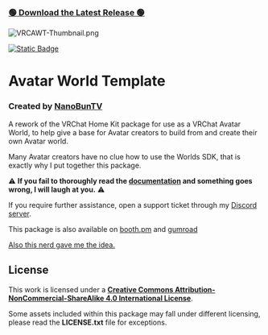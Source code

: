 ### [🟢 Download the Latest Release 🟢](https://github.com/NanoBunTV/VRC-Avatar-World-Template/releases/latest)

![VRCAWT-Thumbnail.png](https://i.imgur.com/0eBxnoq.png)

[![Static Badge](https://img.shields.io/badge/license-CC_BY--NC--SA_4.0-red?style=flat&logo=creativecommons&color=fb7729&link=https%3A%2F%2Fcreativecommons.org%2Flicenses%2Fby-nc-sa%2F4.0)](https://creativecommons.org/licenses/by-nc-sa/4.0/)

# Avatar World Template
### Created by [NanoBunTV](https://nanobun.tv)



A rework of the VRChat Home Kit package for use as a VRChat Avatar World, to help give a base for Avatar creators to build from and create their own Avatar world.

Many Avatar creators have no clue how to use the Worlds SDK, that is exactly why I put together this package.

⚠ **If you fail to thoroughly read the [documentation](https://docs.google.com/document/d/1YzfKZK9B7GKWLM5A1B7Nnoy11o_L3tRnlCxwWN6iFpM/edit?usp=sharing) and something goes wrong, I will laugh at you.** ⚠

If you require further assistance, open a support ticket through my [Discord server](https://nanobun.tv/discord).

This package is also available on [booth.pm](https://nanobuntv.booth.pm/items/5397881) and [gumroad](https://nanobuntv.gumroad.com/l/vrc-avatar-world-template)

[Also this nerd gave me the idea.](https://twitter.com/WitchyOak320)

## License
This work is licensed under a **[Creative Commons Attribution-NonCommercial-ShareAlike 4.0 International License](https://creativecommons.org/licenses/by-nc-sa/4.0/)**.

Some assets included within this package may fall under different licensing, please read the **LICENSE.txt** file for exceptions.

